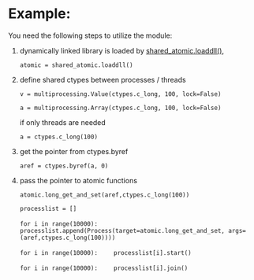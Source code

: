 # Example:

You need the following steps to utilize the module:

1) dynamically linked library is loaded by [shared_atomic.loaddll()](./bytearray_api.md),

    `atomic = shared_atomic.loaddll()`

2) define shared ctypes between processes / threads

    `v = multiprocessing.Value(ctypes.c_long, 100, lock=False)`
    
    `a = multiprocessing.Array(ctypes.c_long, 100, lock=False)`
    
    if only threads are needed
    
    `a = ctypes.c_long(100)`
    
3) get the pointer from ctypes.byref
    
    `aref = ctypes.byref(a, 0)`

4) pass the pointer to atomic functions
    
    `atomic.long_get_and_set(aref,ctypes.c_long(100))`
    
    `processlist = []`
    
    `for i in range(10000):`
    `    processlist.append(Process(target=atomic.long_get_and_set, args=(aref,ctypes.c_long(100))))`

    `for i in range(10000):`
    `    processlist[i].start()`

    `for i in range(10000):`
    `    processlist[i].join()`